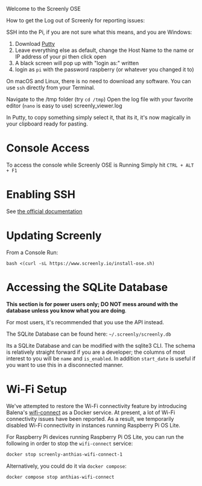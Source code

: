Welcome to the Screenly OSE

How to get the Log out of Screenly for reporting issues:

SSH into the Pi, if you are not sure what this means, and you are Windows:

1. Download [Putty](http://www.chiark.greenend.org.uk/~sgtatham/putty/)
2. Leave everything else as default, change the Host Name to the name or IP address of your pi then click open
3. A black screen will pop up with "login as:" written
4. login as `pi` with the password raspberry (or whatever you changed it to)

On macOS and Linux, there is no need to download any software. You can use `ssh` directly from your Terminal.

Navigate to the /tmp folder (try `cd /tmp`)
Open the log file with your favorite editor (`nano` is easy to use) screenly_viewer.log

In Putty, to copy something simply select it, that its it, it's now magically in your clipboard ready for pasting.

# Console Access
To access the console while Screenly OSE is Running Simply hit `CTRL + ALT + F1`

# Enabling SSH

See [the official documentation](https://www.raspberrypi.org/documentation/remote-access/ssh/)

# Updating Screenly
From a Console Run:

`bash <(curl -sL https://www.screenly.io/install-ose.sh)`

# Accessing the SQLite Database

**This section is for power users only; DO NOT mess around with the database unless you know what you are doing**.

For most users, it's recommended that you use the API instead.

The SQLite Database can be found here: `~/.screenly/screenly.db`

Its a SQLite Database and can be modified with the sqlite3 CLI. The schema is relatively straight forward if you are a developer; the columns of most interest to you will be `name` and `is_enabled`. In addition `start_date` is useful if you want to use this in a disconnected manner.

# Wi-Fi Setup

We've attempted to restore the Wi-Fi connectivity feature by introducing Balena's [wifi-connect][1] as a Docker
service. At present, a lot of Wi-Fi connectivity issues have been reported. As a result, we temporarily disabled
Wi-Fi connectivity in instances running Raspberry Pi OS Lite.

For Raspberry Pi devices running Raspberry Pi OS Lite, you can run the following in order to stop the
`wifi-connect` service:

```bash
docker stop screenly-anthias-wifi-connect-1
```

Alternatively, you could do it via `docker compose`:

```bash
docker compose stop anthias-wifi-connect
```


[1]: https://github.com/balena-os/wifi-connect
